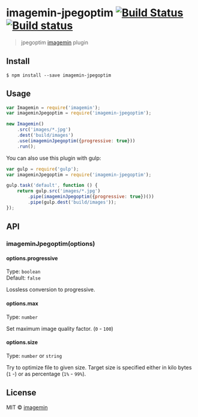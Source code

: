 # imagemin-jpegoptim [![Build Status](http://img.shields.io/travis/imagemin/imagemin-jpegoptim.svg?style=flat)](https://travis-ci.org/imagemin/imagemin-jpegoptim) [![Build status](https://ci.appveyor.com/api/projects/status/dd2mjdl1lhqjj6u7?svg=true)](https://ci.appveyor.com/project/ShinnosukeWatanabe/imagemin-jpegoptim)

> jpegoptim [imagemin](https://github.com/imagemin/imagemin) plugin


## Install

```
$ npm install --save imagemin-jpegoptim
```


## Usage

```js
var Imagemin = require('imagemin');
var imageminJpegoptim = require('imagemin-jpegoptim');

new Imagemin()
	.src('images/*.jpg')
	.dest('build/images')
	.use(imageminJpegoptim({progressive: true}))
	.run();
```

You can also use this plugin with gulp:

```js
var gulp = require('gulp');
var imageminJpegoptim = require('imagemin-jpegoptim');

gulp.task('default', function () {
	return gulp.src('images/*.jpg')
		.pipe(imageminJpegoptim({progressive: true})())
		.pipe(gulp.dest('build/images'));
});
```


## API

### imageminJpegoptim(options)

#### options.progressive

Type: `boolean`  
Default: `false`

Lossless conversion to progressive.

#### options.max

Type: `number`

Set maximum image quality factor. (`0` - `100`)

#### options.size

Type: `number` or `string`

Try to optimize file to given size. Target size is specified either in kilo bytes (`1` -) or as percentage (`1%` - `99%`).


## License

MIT © [imagemin](https://github.com/imagemin)
